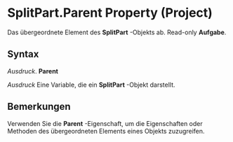 
# SplitPart.Parent Property (Project)

Das übergeordnete Element des  **SplitPart** -Objekts ab. Read-only **Aufgabe**.


## Syntax

 _Ausdruck_. **Parent**

 _Ausdruck_ Eine Variable, die ein **SplitPart** -Objekt darstellt.


## Bemerkungen

Verwenden Sie die  **Parent** -Eigenschaft, um die Eigenschaften oder Methoden des übergeordneten Elements eines Objekts zuzugreifen.

